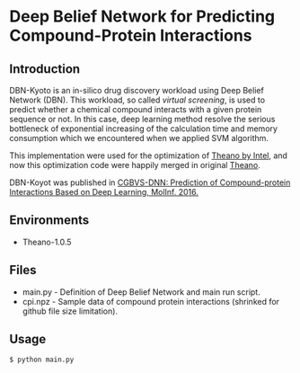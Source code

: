 # Deep Belief Network for Predicting Compound-Protein Interactions

## Introduction

DBN-Kyoto is an in-silico drug discovery workload using Deep Belief Network (DBN). This workload, so called _virtual screening_, is used to predict whether a chemical compound interacts with a given protein sequence or not. In this case, deep learning method resolve the serious bottleneck of exponential increasing of the calculation time and memory consumption which we encountered when we applied SVM algorithm.

This implementation were used for the optimization of [Theano by Intel](https://github.com/intel/theano), and now this optimization code were happily merged in original [Theano](https://github.com/theano/theano).

DBN-Koyot was published in [CGBVS-DNN: Prediction of Compound-protein Interactions Based on Deep Learning, MolInf. 2016.](http://onlinelibrary.wiley.com/doi/10.1002/minf.201600045/abstract)

## Environments

- Theano-1.0.5

## Files

- main.py - Definition of Deep Belief Network and main run script.
- cpi.npz - Sample data of compound protein interactions (shrinked for github file size limitation).  

## Usage

```
$ python main.py
```
